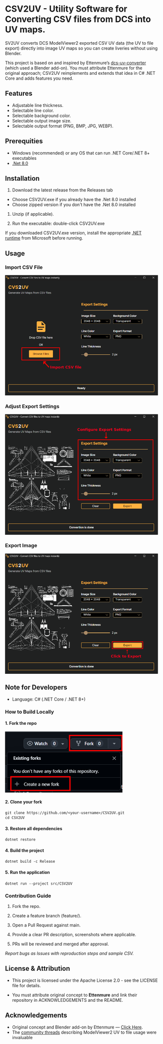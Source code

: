 
# CSV2UV - Utility Software for Converting CSV files from DCS into UV maps.

SV2UV converts DCS ModelViewer2 exported CSV UV data (the UV to file export) directly into image UV maps so you can create liveries without using Blender. 

This project is based on and inspired by Ettenmure’s [dcs-uv-converter](https://github.com/Ettenmure/dcs-uv-converter/) (which used a Blender add-on). You must attribute Ettenmure for the original approach; CSV2UV reimplements and extends that idea in C# .NET Core and adds features you need.

## Features

- Adjustable line thickness. 
- Selectable line color. 
- Selectable background color. 
- Selectable output image size. 
- Selectable output format (PNG, BMP, JPG, WEBP).

## Prerequities
- Windows (recommended) or any OS that can run .NET Core/.NET 8+ executables
- [.Net 8.0](https://dotnet.microsoft.com/en-us/download/dotnet/8.0)

## Installation

1. Download the latest release from the Releases tab 
- Choose CSV2UV.exe if you already have the .Net 8.0 installed
- Choose zipped version if you don't have the .Net 8.0 installed

1. Unzip (if applicable).

1. Run the executable: double-click CSV2UV.exe 

If you downloaded CSV2UV.exe version, install the appropriate [.NET runtime](https://dotnet.microsoft.com/en-us/download/dotnet/8.0) from Microsoft before running.

## Usage

### Import CSV File
![Import your CSV file.](Images/Import_csv.png)
### Adjust Export Settings
![Adjust export settings.](Images/ConfigureSettings.png)
### Export Image
![Export image.](Images/Click2Export.png)
## Note for Developers

- Language: C# (.NET Core / .NET 8+)

### How to Build Locally
#### 1. Fork the repo
![Fork the repo](Images/forkRepo.png)
#### 2. Clone your fork
```
git clone https://github.com/<your-username>/CSV2UV.git
cd CSV2UV
```
#### 3. Restore all dependencies
`dotnet restore`

#### 4. Build the project
`dotnet build -c Release`

#### 5. Run the application
`dotnet run --project src/CSV2UV`

### Contribution Guide

1. Fork the repo.

1. Create a feature branch (feature/<short-name>).

1. Open a Pull Request against main.

1. Provide a clear PR description, screenshots where applicable.

1. PRs will be reviewed and merged after approval.

_Report bugs as Issues with reproduction steps and sample CSV._

## License & Attribution
- This project is licensed under the Apache License 2.0 - see the LICENSE file for details.

- You must attribute original concept to **Ettenmure** and link their repository in ACKNOWLEDGEMENTS and the README.

## Acknowledgements
- Original concept and Blender add-on by Ettenmure — [Click Here](https://github.com/Ettenmure/dcs-uv-converter/).
- The [community threads](https://forum.dcs.world/topic/269128-uv-map-converter-tool/) describing ModelViewer2 UV to file usage were invaluable
